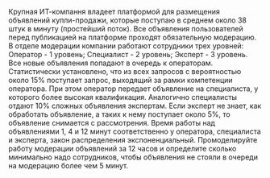 Крупная ИТ-компання владеет платформой для размещения объявлений купли-продажи, которые поступаю в среднем около 38 штук в минуту (простейший поток). Все объявления пользователей перед публикацией на платформе проходят обязательную модерацию. В отделе модерации компании работают сотрудники трех уровней: Оператор - 1 уровень; Специалист - 2 уровень; Эксперт - 3 уровень. Все новые объявления попадают в очередь к операторам. Статистически установлено, что из всех запросов с вероятностью около 15% поступает запрос, выходящий за рамки компетенции оператора. При этом оператор передает объявление на специалиста, у которого более высокая квалификация. Аналогично специалисты отдают 10% сложных объявления экспертам. Если эксперт не знает, как обработать объявление, а таких к нему поступает около 5%, то объявление снимается с рассмотрения. Время работы над объявлениями 1, 4 и 12 минут соответственно у оператора, специалиста и эксперта, закон распределения экспоненциальный. Промоделируйте работу модерации объявлений за 12 часов и определите сколько минимально надо сотрудников, чтобы объявления не стояли в очереди на модерацию более чем 5 минут.